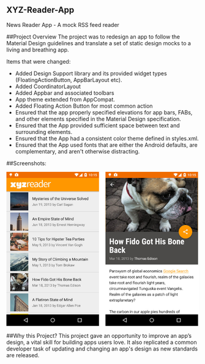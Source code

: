 ## XYZ-Reader-App
News Reader App - A mock RSS feed reader

##Project Overview
The project was to redesign an app to follow the Material Design guidelines and translate a set of static design mocks to a living and breathing app.

Items that were changed:
- Added Design Support library and its provided widget types (FloatingActionButton, AppBarLayout etc).
- Added CoordinatorLayout
- Added Appbar and associated toolbars
- App theme extended from AppCompat.
- Added Floating Action Button for most common action
- Ensured that the app properly specified elevations for app bars, FABs, and other elements specified in the Material Design specification.
- Ensured that the App provided sufficient space between text and surrounding elements.
- Ensured that the App had a consistent color theme defined in styles.xml.
- Ensured that the App used fonts that are either the Android defaults, are complementary, and aren't otherwise distracting.

##Screenshots:

![GitHub Logo](device-xyzreader_pictures.jpeg)

##Why this Project?
This project gave an opportunity to improve an app’s design, a vital skill for building apps users love. It also replicated a common developer task of updating and changing an app's design as new standards are released.


